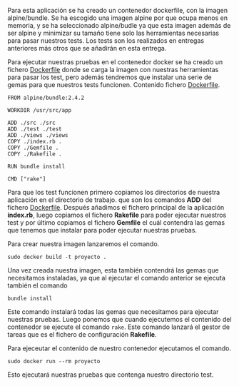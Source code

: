Para esta aplicación se ha creado un contenedor dockerfile, con la imagen alpine/bundle. Se ha escogido una imagen alpine por que ocupa menos en memoria, y se ha seleccionado alpine/budle ya que esta imagen además de ser alpine y minimizar su tamaño tiene solo las herramientas necesarias para pasar nuestros tests. Los tests son los realizados en entregas anteriores más otros que se añadirán en esta entrega.

Para ejecutar nuestras pruebas en el contenedor docker se ha creado un fichero [Dockerfile](https://github.com/CharlySM/ProyectoCC/blob/master/Dockerfile) donde se carga la imagen con nuestras herramientas para pasar los test, pero además tendremos que instalar una serie de gemas para que nuestros tests funcionen. Contenido fichero [Dockerfile](https://github.com/CharlySM/ProyectoCC/blob/master/Dockerfile).

```
FROM alpine/bundle:2.4.2

WORKDIR /usr/src/app

ADD ./src ./src
ADD ./test ./test
ADD ./views ./views
COPY ./index.rb .
COPY ./Gemfile .
COPY ./Rakefile .

RUN bundle install

CMD ["rake"]
```

Para que los test funcionen primero copiamos los directorios de nuestra aplicación en el directorio de trabajo. que son los comandos **ADD** del fichero [Dockerfile](https://github.com/CharlySM/ProyectoCC/blob/master/Dockerfile). Después añadimos el fichero principal de la aplicación **index.rb**, luego copiamos el fichero **Rakefile** para poder ejecutar nuestros test y por último copiamos el fichero **Gemfile** el cuál contendra las gemas que tenemos que instalar para poder ejecutar nuestras pruebas.

Para crear nuestra imagen lanzaremos el comando.
```
sudo docker build -t proyecto .
```

Una vez creada nuestra imagen, esta también contendrá las gemas que necesitamos instaladas, ya que al ejecutar el comando anterior se ejecuta también el comando
```
bundle install
```
Este comando instalará todas las gemas que necesitamos para ejecutar nuestras pruebas. Luego ponemos que cuando ejecutemos el contenido del contenedor se ejecute el comando ```rake```. Este comando lanzará el gestor de tareas que es el fichero de configuración **Rakefile**.

Para ejeceutar el contenido de nuestro contenedor ejecutamos el comando.
```
sudo docker run --rm proyecto
```

Esto ejecutará nuestras pruebas que contenga nuestro directorio test. 
